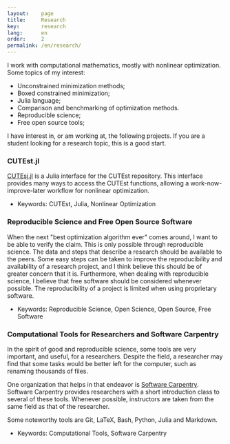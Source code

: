 ```yaml
---
layout:    page
title:     Research
key:       research
lang:      en
order:     2
permalink: /en/research/
---
```

I work with computational mathematics, mostly with nonlinear optimization.
Some topics of my interest:

  - Unconstrained minimization methods;
  - Boxed constrained minimization;
  - Julia language;
  - Comparison and benchmarking of optimization methods.
  - Reproducible science;
  - Free open source tools;

I have interest in, or am working at, the following projects.
If you are a student looking for a research topic, this is a good start.

### CUTEst.jl

[CUTEsj.jl](https://github.com/optimizers/CUTEst.jl) is a Julia interface for
the CUTEst repository.
This interface provides many ways to access the CUTEst functions, allowing a
work-now-improve-later workflow for nonlinear optimization.

 - Keywords: CUTEst, Julia, Nonlinear Optimization

### Reproducible Science and Free Open Source Software

When the next "best optimization algorithm ever" comes around, I want to be able
to verify the claim.
This is only possible through reproducible science.
The data and steps that describe a research should be available to the peers.
Some easy steps can be taken to improve the reproducibility and availability of
a research project, and I think believe this should be of greater concern that
it is.
Furthermore, when dealing with reproducible science, I believe that free
software should be considered whenever possible.
The reproducibility of a project is limited when using proprietary software.

 - Keywords: Reproducible Science, Open Science, Open Source, Free Software

### Computational Tools for Researchers and Software Carpentry

In the spirit of good and reproducible science, some tools are very important,
and useful, for a researchers.
Despite the field, a researcher may find that some tasks would be better left
for the computer, such as renaming thousands of files.

One organization that helps in that endeavor is
[Software Carpentry](http://software-carpentry.org/).
Software Carpentry provides researchers with a short introduction class to
several of these tools. Whenever possible, instructors are taken from the same
field as that of the researcher.

Some noteworthy tools are Git, LaTeX, Bash, Python, Julia and Markdown.

 - Keywords: Computational Tools, Software Carpentry
